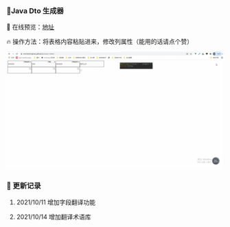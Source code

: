### 💼Java Dto 生成器

🚗 在线预览：[地址](https://ericheshenghao.github.io/siques-table/)

🔥 操作方法：将表格内容粘贴进来，修改列属性（能用的话请点个赞）

![示例](./public/GIF.gif)

### 💎 更新记录

1. 2021/10/11 增加字段翻译功能

2. 2021/10/14 增加翻译术语库

